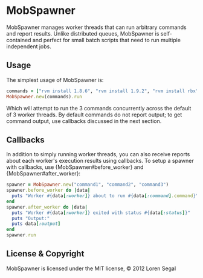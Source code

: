 # MobSpawner

MobSpawner manages worker threads that can run arbitrary commands and report
results. Unlike distributed queues, MobSpawner is self-contained and perfect
for small batch scripts that need to run multiple independent jobs.

## Usage

The simplest usage of MobSpawner is:

```ruby
commands = ["rvm install 1.8.6", "rvm install 1.9.2", "rvm install rbx"]
MobSpawner.new(commands).run
```

Which will attempt to run the 3 commands concurrently across the default of
3 worker threads. By default commands do not report output; to get command output,
use callbacks discussed in the next section.

## Callbacks

In addition to simply running worker threads, you can also receive reports
about each worker's execution results using callbacks. To setup a spawner
with callbacks, use {MobSpawner#before_worker} and {MobSpawner#after_worker}:

```ruby
spawner = MobSpawner.new("command1", "command2", "command3")
spawner.before_worker do |data|
  puts "Worker #{data[:worker]} about to run #{data[:command].command}"
end
spawner.after_worker do |data|
  puts "Worker #{data[:worker]} exited with status #{data[:status]}"
  puts "Output:"
  puts data[:output]
end
spawner.run
```

## License & Copyright

MobSpawner is licensed under the MIT license, &copy; 2012 Loren Segal
